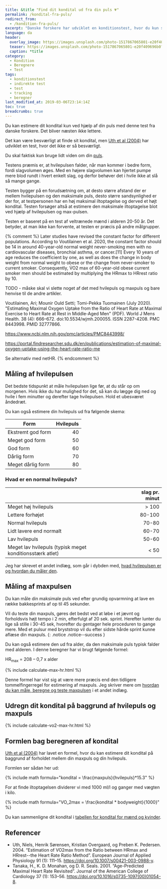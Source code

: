 ```yaml
---
title: &title "Find dit kondital ud fra din puls 💗"
permalink: /kondital-fra-puls/
redirect_from:
  - /kondition-fra-puls/
excerpt: "Danske forskere har udviklet en konditionstest, hvor du kun skal bruge din hvilepuls og maxpuls til at finde dit kondital."
language: da
header:
  overlay_image: https://images.unsplash.com/photo-1517867065801-e20f409696b0?ixid=MnwxMjA3fDB8MHxwaG90by1wYWdlfHx8fGVufDB8fHx8&ixlib=rb-1.2.1&auto=format&fit=crop&h=630&w=1200&q=10
  teaser: https://images.unsplash.com/photo-1517867065801-e20f409696b0?ixid=MnwxMjA3fDB8MHxwaG90by1wYWdlfHx8fGVufDB8fHx8&ixlib=rb-1.2.1&auto=format&fit=crop&h=300&w=400&q=10
  caption: *title
category:
  - Kondition
  - Beregnere
  - Test
tags:
  - konditionstest
  - indirekte test
  - test
  - tracking
  - beregner
last_modified_at: 2019-03-06T23:14:14Z
toc: true
breadcrumbs: true
---
```


Du kan estimere dit kondital kun ved hjælp af din puls med denne test fra danske forskere. Det bliver næsten ikke lettere.

Det kan være besværligt at finde sit kondital, men [Uth et al (2004)](https://doi.org/10.1007/s00421-003-0988-y) har udviklet en test, hvor det ikke er så besværligt.

Du skal faktisk kun bruge lidt viden om din [puls](/puls/).

Testens præmis er, at hvilepulsen falder, når man kommer i bedre form, fordi slagvolumen øges. Med en højere slagvolumen kan hjertet pumpe mere blod rundt i hvert enkelt slag, og derfor behøver det i hvile ikke at slå så mange gange.

Testen bygger på en forudsætning om, at desto større afstand der er mellem hvilepulsen og den maksimale puls, desto større sandsynlighed er der for, at testpersonen har en høj maksimal iltoptagelse og derved et højt kondital. Testen forsøger altså at estimere den maksimale iltoptagelse blot ved hjælp af hvilepulsen og max-pulsen.

Testen er baseret på en test af veltrænede mænd i alderen 20-50 år. Det betyder, at man ikke kan forvente, at testen er præcis på andre målgrupper.

{% comment %}
Later studies have revised the constant factor for different populations. According to Voutilainen et al. 2020, the constant factor should be 14 in around 40-year-old normal weight never-smoking men with no cardiovascular diseases, bronchial asthma, or cancer.[11] Every 10 years of age reduces the coefficient by one, as well as does the change in body weight from normal weight to obese or the change from never-smoker to current smoker. Consequently, V̇O2 max of 60-year-old obese current smoker men should be estimated by multiplying the HRmax to HRrest ratio by 10.

TODO - måske skal vi slette noget af det med hvilepuls og maxpuls og bare henvise til de andre artikler.

 Voutilainen, Ari; Mounir Ould Setti; Tomi-Pekka Tuomainen (July 2020). "Estimating Maximal Oxygen Uptake from the Ratio of Heart Rate at Maximal Exercise to Heart Rate at Rest in Middle-Aged Men" (PDF). World J Mens Health. 38 (4): 666–672. doi:10.5534/wjmh.200055. ISSN 2287-4208. PMC 8443998. PMID 32777866.

 https://www.ncbi.nlm.nih.gov/pmc/articles/PMC8443998/

 https://portal.findresearcher.sdu.dk/en/publications/estimation-of-maximal-oxygen-uptake-using-the-heart-rate-ratio-me


 Se alternativ med netHR.
{% endcomment %}

## Måling af hvilepulsen

Det bedste tidspunkt at måle hvilepulsen lige før, at du står op om morgenen. Hvis ikke du har mulighed for det, så kan du lægge dig ned og hvile i fem minutter og derefter tage hvilepulsen. Hold et ubesværet åndedræt.

Du kan også estimere din hvilepuls ud fra følgende skema:

| Form              | Hvilepuls |
|-------------------|----------:|
| Ekstremt god form | 40        |
| Meget god form    | 50        |
| God form          | 60        |
| Dårlig form       | 70        |
| Meget dårlig form | 80        |

### Hvad er en normal hvilepuls?

|                                                          | slag pr. minut |
|----------------------------------------------------------|---------------:|
| Meget høj hvilepuls                                      | > 100          |
| Lettere forhøjet                                         | 80-100         |
| Normal hvilepuls                                         | 70-80          |
| Lidt lavere end normalt                                  | 60-70          |
| Lav hvilepuls                                            | 50-60          |
| Meget lav hvilepuls (typisk meget konditionsstærk atlet) | < 50           |

Jeg har skrevet et andet indlæg, som går i dybden med, [hvad hvilepulsen er og hvordan du måler den](/hvilepuls/).

## Måling af maxpulsen

Du kan måle din maksimale puls ved efter grundig opvarmning at lave en række bakkesprints af op til 45 sekunder.

Vil du teste din maxpuls, gøres det bedst ved at løbe i et jævnt og forholdsvis højt tempo i 2 min, efterfulgt af 20 sek. sprint. Herefter lunter du lige så stille i 30-45 sek, hvorefter du gentager hele proceduren to gange mere. Med et pulsur med bryststrop vil du efter sidste hårde sprint kunne aflæse din maxpuls.
{: .notice .notice--success }

Du kan også estimere den ud fra alder, da den maksimale puls typisk falder med alderen. I denne beregner har vi brugt følgende formel:

HR<sub>max</sub> = 208 – 0,7 x alder

{% include calculate-max-hr.html %}

Denne formel har vist sig at være mere præcis end den tidligere tommelfingerregel for estimering af maxpuls. Jeg skriver mere om [hvordan du kan måle, beregne og teste maxpulsen](/test-max-puls/) i et andet indlæg.

## Udregn dit kondital på baggrund af hvilepuls og maxpuls

{% include calculate-vo2-max-hr.html %}

## Formlen bag beregneren af kondital

[Uth et al (2004)](https://doi.org/10.1007/s00421-003-0988-y) har lavet en formel, hvor du kan estimere dit kondital på baggrund af forholdet mellem din maxpuls og din hvilepuls. 

Formlen ser sådan her ud:

{% include math formula="kondital = \frac{maxpuls}{hvilepuls}*15.3" %}

For at finde iltoptagelsen dividerer vi med 1000 ml/l og ganger med vægten i kilo.

{% include math formula="VO_2max = \frac{kondital * bodyweight}{1000}" %}

Du kan sammenligne dit kondital i [tabellen for kondital for mænd og kvinder](/kondital/).

## Referencer

- Uth, Niels, Henrik Sørensen, Kristian Overgaard, og Preben K. Pedersen. 2004. “Estimation of VO2max from the Ratio between HRmax and HRrest--the Heart Rate Ratio Method”. European Journal of Applied Physiology 91 (1): 111–15. <https://doi.org/10.1007/s00421-003-0988-y>.
- Tanaka, H., K. D. Monahan, og D. R. Seals. 2001. “Age-Predicted Maximal Heart Rate Revisited”. Journal of the American College of Cardiology 37 (1): 153–56. <https://doi.org/10.1016/s0735-1097(00)01054-8>.
